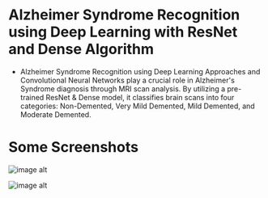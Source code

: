 # Alzheimer Syndrome Recognition using Deep Learning with ResNet and Dense Algorithm
- Alzheimer Syndrome Recognition using Deep Learning Approaches and Convolutional Neural Networks play a crucial role in Alzheimer's Syndrome diagnosis through MRI scan analysis. By utilizing a pre-trained ResNet & Dense model, it classifies brain scans into four categories: Non-Demented, Very Mild Demented, Mild Demented, and Moderate Demented.


# Some Screenshots
![image alt](https://github.com/user-attachments/assets/957fe012-7fd0-43dd-9686-e4cc4dc2b5fa)


![image alt](https://github.com/user-attachments/assets/b3734511-44a5-444b-8585-f4b116813fa2)


